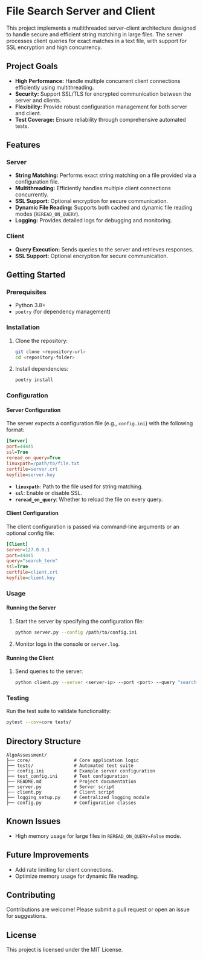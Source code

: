 # File Search Server and Client

This project implements a multithreaded server-client architecture designed to handle secure and efficient string matching in large files. The server processes client queries for exact matches in a text file, with support for SSL encryption and high concurrency.

## Project Goals
- **High Performance:** Handle multiple concurrent client connections efficiently using multithreading.
- **Security:** Support SSL/TLS for encrypted communication between the server and clients.
- **Flexibility:** Provide robust configuration management for both server and client.
- **Test Coverage:** Ensure reliability through comprehensive automated tests.

## Features
### Server
- **String Matching:** Performs exact string matching on a file provided via a configuration file.
- **Multithreading:** Efficiently handles multiple client connections concurrently.
- **SSL Support:** Optional encryption for secure communication.
- **Dynamic File Reading:** Supports both cached and dynamic file reading modes (`REREAD_ON_QUERY`).
- **Logging:** Provides detailed logs for debugging and monitoring.

### Client
- **Query Execution:** Sends queries to the server and retrieves responses.
- **SSL Support:** Optional encryption for secure communication.

## Getting Started

### Prerequisites
- Python 3.8+
- `poetry` (for dependency management)

### Installation
1. Clone the repository:
   ```bash
   git clone <repository-url>
   cd <repository-folder>
   ```
2. Install dependencies:
   ```bash
   poetry install
   ```

### Configuration
#### Server Configuration
The server expects a configuration file (e.g., `config.ini`) with the following format:
```ini
[Server]
port=44445
ssl=True
reread_on_query=True
linuxpath=/path/to/file.txt
certfile=server.crt
keyfile=server.key
```
- **`linuxpath`**: Path to the file used for string matching.
- **`ssl`**: Enable or disable SSL.
- **`reread_on_query`**: Whether to reload the file on every query.

#### Client Configuration
The client configuration is passed via command-line arguments or an optional config file:
```ini
[Client]
server=127.0.0.1
port=44445
query="search_term"
ssl=True
certfile=client.crt
keyfile=client.key
```

### Usage
#### Running the Server
1. Start the server by specifying the configuration file:
   ```bash
   python server.py --config /path/to/config.ini
   ```
2. Monitor logs in the console or `server.log`.

#### Running the Client
1. Send queries to the server:
   ```bash
   python client.py --server <server-ip> --port <port> --query "search_term" [--ssl_enabled] [--cert_file <cert>] [--key_file <key>]
   ```

### Testing
Run the test suite to validate functionality:
```bash
pytest --cov=core tests/
```

## Directory Structure
```
AlgoAssessment/
├── core/                # Core application logic
├── tests/               # Automated test suite
├── config.ini           # Example server configuration
├── test_config.ini      # Test configuration
├── README.md            # Project documentation
├── server.py            # Server script
├── client.py            # Client script
├── logging_setup.py     # Centralized logging module
├── config.py            # Configuration classes
```

## Known Issues
- High memory usage for large files in `REREAD_ON_QUERY=False` mode.

## Future Improvements
- Add rate limiting for client connections.
- Optimize memory usage for dynamic file reading.

## Contributing
Contributions are welcome! Please submit a pull request or open an issue for suggestions.

## License
This project is licensed under the MIT License.
